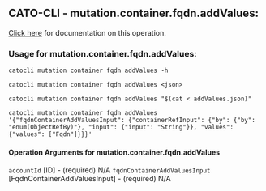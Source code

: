 
## CATO-CLI - mutation.container.fqdn.addValues:
[Click here](https://api.catonetworks.com/documentation/#mutation-addValues) for documentation on this operation.

### Usage for mutation.container.fqdn.addValues:

`catocli mutation container fqdn addValues -h`

`catocli mutation container fqdn addValues <json>`

`catocli mutation container fqdn addValues "$(cat < addValues.json)"`

`catocli mutation container fqdn addValues '{"fqdnContainerAddValuesInput": {"containerRefInput": {"by": {"by": "enum(ObjectRefBy)"}, "input": {"input": "String"}}, "values": {"values": ["Fqdn"]}}}'`

#### Operation Arguments for mutation.container.fqdn.addValues ####
`accountId` [ID] - (required) N/A 
`fqdnContainerAddValuesInput` [FqdnContainerAddValuesInput] - (required) N/A 
